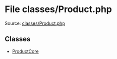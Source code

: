 File classes/Product.php
=========

Source: [classes/Product.php](https://github.com/PrestaShop/PrestaShop/blob/1.5.4.0/classes/Product.php)


Classes
-------

* [ProductCore](class.ProductCore.md)

